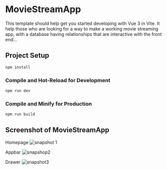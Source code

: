 # MovieStreamApp

This template should help get you started developing with Vue 3 in Vite.
It help those who are looking for a way to make a working movie streaming app, with a database
having relationships that are interactive with the front end...



## Project Setup

```sh
npm install
```

### Compile and Hot-Reload for Development

```sh
npm run dev
```

### Compile and Minify for Production

```sh
npm run build
```
## Screenshot of MovieStreamApp

Homepage
![snapshot 1](https://github.com/ThomasKairu/MovieStreamApp/assets/159183501/d1eb4c94-f5a9-436b-94e1-82f66cc1602b)

Appbar 
![snapshop2](https://github.com/ThomasKairu/MovieStreamApp/assets/159183501/40fc8a48-bf71-4535-ba9d-b6d46d47ba8a)


Drawer
![snapshot3](https://github.com/ThomasKairu/MovieStreamApp/assets/159183501/f3449153-bdcc-4fd7-85f7-b51442a24b4d)
